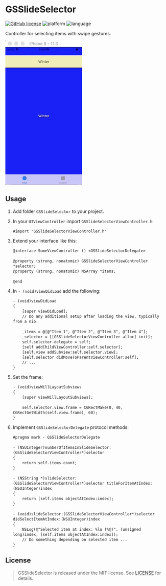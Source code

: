 # GSSlideSelector

[![GitHub license](https://img.shields.io/github/license/galarius/GSSlideSelector.svg)](https://github.com/galarius/GSSlideSelector/blob/master/LICENSE)
![platform](https://img.shields.io/badge/platform-ios-lightgrey.svg)
![language](https://img.shields.io/badge/language-objc-orange.svg)

Controller for selecting items with swipe gestures.

![](assets/example.gif)

## Usage

1. Add folder `GSSlideSelector` to your project.

2. In your `UIViewController` import `GSSlideSelectorViewController.h`:

    ```objc
    #import "GSSlideSelectorViewController.h"
    ```

3. Extend your interface like this:

    ```objc
    @interface SomeViewController () <GSSlideSelectorDelegate>

    @property (strong, nonatomic) GSSlideSelectorViewController *selector;
    @property (strong, nonatomic) NSArray *items;

    @end
    ```

4. In `- (void)viewDidLoad` add the following:

    ```objc
    - (void)viewDidLoad
    {
        [super viewDidLoad];
        // Do any additional setup after loading the view, typically from a nib.
        
        _items = @[@"Item 1", @"Item 2", @"Item 3", @"Item 4"];
        _selector = [[GSSlideSelectorViewController alloc] init];
        self.selector.delegate = self;
        [self addChildViewController:self.selector];
        [self.view addSubview:self.selector.view];
        [self.selector didMoveToParentViewController:self];
        // ...
    }
    ```

5. Set the frame:

    ```objc
    - (void)viewWillLayoutSubviews
    {
        [super viewWillLayoutSubviews];
        
        self.selector.view.frame = CGRectMake(0, 40, CGRectGetWidth(self.view.frame), 60);
    }
    ```

6. Implement `GSSlideSelectorDelegate` protocol methods:

    ```objc
    #pragma mark - GSSlideSelectorDelegate

    - (NSUInteger)numberOfItemsInSlideSelector:(GSSlideSelectorViewController*)selector
    {
        return self.items.count;
    }

    - (NSString *)slideSelector:(GSSlideSelectorViewController*)selector titleForItemAtIndex:(NSUInteger)index
    {
        return [self.items objectAtIndex:index];
    }

    - (void)slideSelector:(GSSlideSelectorViewController*)selector didSelectItemAtIndex:(NSUInteger)index
    {
        NSLog(@"Selected item at index: %lu (%@)", (unsigned long)index, [self.items objectAtIndex:index]);
        // Do something depending on selected item ...
    }
    ```

## License

> GSSlideSelector is released under the MIT license. See [LICENSE](https://github.com/galarius/GSSlideSelector/blob/master/LICENSE) for details.